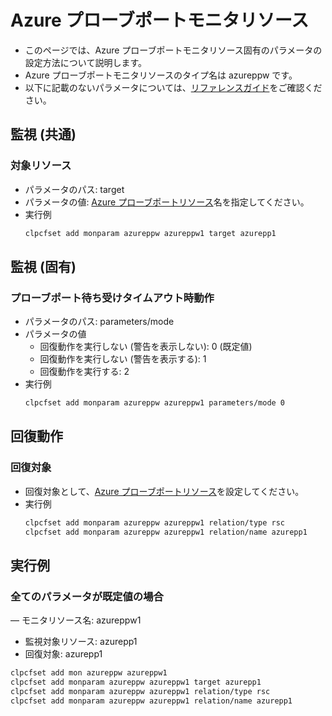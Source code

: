 # Azure プローブポートモニタリソース
- このページでは、Azure プローブポートモニタリソース固有のパラメータの設定方法について説明します。
- Azure プローブポートモニタリソースのタイプ名は azureppw です。
- 以下に記載のないパラメータについては、[リファレンスガイド](https://docs.nec.co.jp/sites/default/files/minisite/static/86695069-1c24-46d5-a3bf-72e81db4e4a7/clp_x43_linux/L43_RG_JP/L_RG_08.html#parameters-list-clpcfset-command)をご確認ください。

## 監視 (共通)
### 対象リソース
- パラメータのパス: target
- パラメータの値: [Azure プローブポートリソース](azurepp.md)名を指定してください。
- 実行例
  ```sh
  clpcfset add monparam azureppw azureppw1 target azurepp1
  ```

## 監視 (固有)
### プローブポート待ち受けタイムアウト時動作
- パラメータのパス: parameters/mode
- パラメータの値
  - 回復動作を実行しない (警告を表示しない): 0 (既定値)
  - 回復動作を実行しない (警告を表示する): 1 
  - 回復動作を実行する: 2 
- 実行例
  ```sh
  clpcfset add monparam azureppw azureppw1 parameters/mode 0
  ```
## 回復動作
### 回復対象
- 回復対象として、[Azure プローブポートリソース](azurepp.md)を設定してください。
- 実行例
  ```sh
  clpcfset add monparam azureppw azureppw1 relation/type rsc
  clpcfset add monparam azureppw azureppw1 relation/name azurepp1
  ```

## 実行例
### 全てのパラメータが既定値の場合
― モニタリソース名: azureppw1
- 監視対象リソース: azurepp1
- 回復対象: azurepp1
```sh
clpcfset add mon azureppw azureppw1
clpcfset add monparam azureppw azureppw1 target azurepp1
clpcfset add monparam azureppw azureppw1 relation/type rsc
clpcfset add monparam azureppw azureppw1 relation/name azurepp1
```